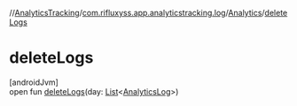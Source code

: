 //[AnalyticsTracking](../../../index.md)/[com.rifluxyss.app.analyticstracking.log](../index.md)/[Analytics](index.md)/[deleteLogs](delete-logs.md)

# deleteLogs

[androidJvm]\
open fun [deleteLogs](delete-logs.md)(day: [List](https://developer.android.com/reference/kotlin/java/util/List.html)&lt;[AnalyticsLog](../../com.rifluxyss.app.analyticstracking.enitity/-analytics-log/index.md)&gt;)
